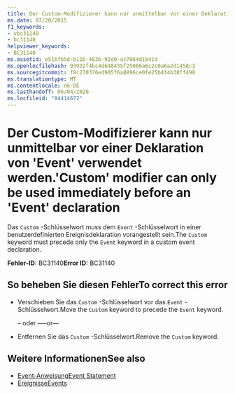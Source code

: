 ```yaml
---
title: Der Custom-Modifizierer kann nur unmittelbar vor einer Deklaration von 'Event' verwendet werden.
ms.date: 07/20/2015
f1_keywords:
- vbc31140
- bc31140
helpviewer_keywords:
- BC31140
ms.assetid: e516fb5d-b11b-483b-92d0-ac7064d1841d
ms.openlocfilehash: 93932f4bc4d648435f25066a6c2c0a6a2d1458c3
ms.sourcegitcommit: f8c270376ed905f6a8896ce0fe25b4f4b38ff498
ms.translationtype: MT
ms.contentlocale: de-DE
ms.lasthandoff: 06/04/2020
ms.locfileid: "84414672"
---
```

# <a name="custom-modifier-can-only-be-used-immediately-before-an-event-declaration"></a><span data-ttu-id="5da12-102">Der Custom-Modifizierer kann nur unmittelbar vor einer Deklaration von 'Event' verwendet werden.</span><span class="sxs-lookup"><span data-stu-id="5da12-102">'Custom' modifier can only be used immediately before an 'Event' declaration</span></span>
<span data-ttu-id="5da12-103">Das `Custom` -Schlüsselwort muss dem `Event` -Schlüsselwort in einer benutzerdefinierten Ereignisdeklaration vorangestellt sein.</span><span class="sxs-lookup"><span data-stu-id="5da12-103">The `Custom` keyword must precede only the `Event` keyword in a custom event declaration.</span></span>  
  
 <span data-ttu-id="5da12-104">**Fehler-ID:** BC31140</span><span class="sxs-lookup"><span data-stu-id="5da12-104">**Error ID:** BC31140</span></span>  
  
## <a name="to-correct-this-error"></a><span data-ttu-id="5da12-105">So beheben Sie diesen Fehler</span><span class="sxs-lookup"><span data-stu-id="5da12-105">To correct this error</span></span>  
  
- <span data-ttu-id="5da12-106">Verschieben Sie das `Custom` -Schlüsselwort vor das `Event` -Schlüsselwort.</span><span class="sxs-lookup"><span data-stu-id="5da12-106">Move the `Custom` keyword to precede the `Event` keyword.</span></span>  
  
     <span data-ttu-id="5da12-107">– oder –</span><span class="sxs-lookup"><span data-stu-id="5da12-107">—or—</span></span>  
  
- <span data-ttu-id="5da12-108">Entfernen Sie das `Custom` -Schlüsselwort.</span><span class="sxs-lookup"><span data-stu-id="5da12-108">Remove the `Custom` keyword.</span></span>  
  
## <a name="see-also"></a><span data-ttu-id="5da12-109">Weitere Informationen</span><span class="sxs-lookup"><span data-stu-id="5da12-109">See also</span></span>

- [<span data-ttu-id="5da12-110">Event-Anweisung</span><span class="sxs-lookup"><span data-stu-id="5da12-110">Event Statement</span></span>](../language-reference/statements/event-statement.md)
- [<span data-ttu-id="5da12-111">Ereignisse</span><span class="sxs-lookup"><span data-stu-id="5da12-111">Events</span></span>](../programming-guide/language-features/events/index.md)
